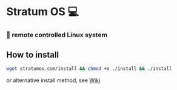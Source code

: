 # Stratum OS :computer:
### 📱 remote controlled Linux system

## How to install
``` sh
wget stratumos.com/install && chmod +x ./install && ./install
```

or alternative install method, see [Wiki](https://github.com/StratumOS/StratumOS/wiki/Install)
